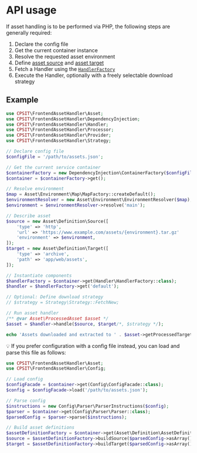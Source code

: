 # API usage

If asset handling is to be performed via PHP, the following steps are generally required:

1. Declare the config file
2. Get the current container instance
3. Resolve the requested asset environment
4. Define [asset source](../config/source.md) and [asset target](../config/target.md)
5. Fetch a Handler using the [`HandlerFactory`](../../src/Handler/HandlerFactory.php)
6. Execute the Handler, optionally with a freely selectable download strategy

## Example

```php
use CPSIT\FrontendAssetHandler\Asset;
use CPSIT\FrontendAssetHandler\DependencyInjection;
use CPSIT\FrontendAssetHandler\Handler;
use CPSIT\FrontendAssetHandler\Processor;
use CPSIT\FrontendAssetHandler\Provider;
use CPSIT\FrontendAssetHandler\Strategy;

// Declare config file
$configFile = '/path/to/assets.json';

// Get the current service container
$containerFactory = new DependencyInjection\ContainerFactory($configFile);
$container = $containerFactory->get();

// Resolve environment
$map = Asset\Environment\Map\MapFactory::createDefault();
$environmentResolver = new Asset\Environment\EnvironmentResolver($map);
$environment = $environmentResolver->resolve('main');

// Describe asset
$source = new Asset\Definition\Source([
    'type' => 'http',
    'url' => 'https://www.example.com/assets/{environment}.tar.gz'
    'environment' => $environment,
]);
$target = new Asset\Definition\Target([
    'type' => 'archive',
    'path' => 'app/web/assets',
]);

// Instantiate components
$handlerFactory = $container->get(Handler\HandlerFactory::class);
$handler = $handlerFactory->get('default');

// Optional: Define download strategy
// $strategy = Strategy\Strategy::FetchNew;

// Run asset handler
/** @var Asset\ProcessedAsset $asset */
$asset = $handler->handle($source, $target/*, $strategy */);

echo 'Assets downloaded and extracted to ' . $asset->getProcessedTargetPath();
```

:bulb: If you prefer configuration with a config file instead, you can load
and parse this file as follows:

```php
use CPSIT\FrontendAssetHandler\Asset;
use CPSIT\FrontendAssetHandler\Config;

// Load config
$configFacade = $container->get(Config\ConfigFacade::class);
$config = $configFacade->load('/path/to/assets.json');

// Parse config
$instructions = new Config\Parser\ParserInstructions($config);
$parser = $container->get(Config\Parser\Parser::class);
$parsedConfig = $parser->parse($instructions);

// Build asset definitions
$assetDefinitionFactory = $container->get(Asset\Definition\AssetDefinitionFactory::class);
$source = $assetDefinitionFactory->buildSource($parsedConfig->asArray(), 'main');
$target = $assetDefinitionFactory->buildTarget($parsedConfig->asArray());
```
